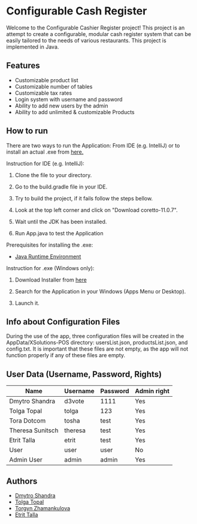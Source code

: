 
# Configurable Cash Register

Welcome to the Configurable Cashier Register project! This project is an attempt to create a configurable, modular cash register system that can be easily tailored to the needs of various restaurants. This project is implemented in Java.

## Features
- Customizable product list
- Customizable number of tables
- Customizable tax rates
- Login system with username and password
- Ability to add new users by the admin
- Ability to add unlimited & customizable Products

## How to run
There are two ways to run the Application: From IDE (e.g. IntelliJ) or to install an actual .exe from [here.](https://github.com/d3vote/XSolutions-Configurable-Cash-Register/releases)

Instruction for IDE (e.g. IntelliJ):

1) Clone the file to your directory.

2) Go to the build.gradle file in your IDE.

3) Try to build the project, if it fails follow the steps bellow.

4) Look at the top left corner and click on "Download coretto-11.0.7".

5) Wait until the JDK has been installed.

6) Run App.java to test the Application

Prerequisites for installing the .exe:
- [Java Runtime Environment](https://www.java.com/de/download/)

Instruction for .exe (Windows only):
1) Download Installer from [here](https://github.com/d3vote/XSolutions-Configurable-Cash-Register/releases)

2) Search for the Application in your Windows (Apps Menu or Desktop).

3) Launch it.

## Info about Configuration Files
During the use of the app, three configuration files will be created in the AppData/XSolutions-POS directory: usersList.json, productsList.json, and config.txt. It is important that these files are not empty, as the app will not function properly if any of these files are empty.

## User Data (Username, Password, Rights)

| Name | Username | Password | Admin right |
|------|----------|----------|-------------|
| Dmytro Shandra | d3vote | 1111 | Yes |
| Tolga Topal | tolga | 123 | Yes |
| Tora Dotcom | tosha | test | Yes |
| Theresa Sunitsch | theresa | test | Yes |
| Etrit Talla | etrit | test | Yes |
| User | user | user | No |
| Admin User | admin | admin | Yes |


## Authors
- [Dmytro Shandra](https://www.github.com/d3vote)
- [Tolga Topal](https://github.com/Torsoto)
- [Torgyn Zhamankulova](https://github.com/Tora-dotcom)
- [Etrit Talla](https://github.com/EtrittallaFH)
